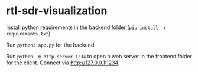 # rtl-sdr-visualization 

Install python requirements in the backend folder (`pip install -r requirements.txt`)

Run `python3 app.py` for the backend.

Run `python -m http.server 1234` to open a web server in the frontend folder for the client. Connect via http://127.0.0.1:1234.
